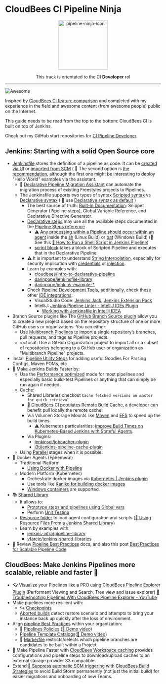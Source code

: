 # CloudBees CI Pipeline Ninja

<p align="center">
  <img alt="pipeline-ninja-icon" src="https://www.jenkins.io/images/logos/ninja/ninja.png" height="160" />
  <p align="center">This track is orientated to the CI <strong>Developer</strong> rol</p>
</p>

---

![Awesome](https://cdn.rawgit.com/sindresorhus/awesome/d7305f38d29fed78fa85652e3a63e154dd8e8829/media/badge.svg)

Inspired by [CloudBees CI feature comparison](https://docs.cloudbees.com/docs/cloudbees-ci/latest/feature-definition) and completed with my experience in the field and awesome content (from awesome people) public on the Internet.

This guide needs to be read from the top to the bottom: CloudBees CI is built on top of Jenkins.

Check out my GitHub start repositories for [CI Pipeline Developer](https://github.com/stars/carlosrodlop/lists/jenkins-cbci-developer).

## Jenkins: Starting with a solid Open Source core

- [Jenkinsfile](https://www.jenkins.io/doc/book/pipeline/jenkinsfile/) stores the definition of a pipeline as code. It can be [created via UI](https://www.jenkins.io/doc/book/pipeline/getting-started/#through-the-classic-ui) or [imported from SCM](https://www.jenkins.io/doc/book/pipeline/getting-started/#defining-a-pipeline-in-scm) ( 🍬 The second option is [the recommendation](https://docs.cloudbees.com/docs/admin-resources/latest/pipelines/pipeline-best-practices#_store_pipeline_definitions_in_a_source_code_management_scm_tool), although the first one might be interesting to deploy "Hello World" examples via the assistant.
  - 🍬 [Declarative Pipeline Migration Assistant](https://plugins.jenkins.io/declarative-pipeline-migration-assistant/) can automate the migration process of existing Freestyles projects to Pipelines.
  - The Jenkinsfile supports two types of syntax [Scripted syntax](https://www.jenkins.io/doc/book/pipeline/syntax/#scripted-pipeline) vs [Declarative syntax](https://www.jenkins.io/doc/book/pipeline/syntax/#declarative-pipeline) ( 🍬 use [Declarative syntax as default](https://docs.cloudbees.com/docs/admin-resources/latest/pipelines/pipeline-best-practices#_when_writing_a_pipeline_definition_use_declarative_syntax) )
    - The best source of truth: [Built-in Documentation](https://www.jenkins.io/doc/book/pipeline/getting-started/#built-in-documentation): Snippet Generator (Pipeline steps), Global Variable Reference, and Declarative Directive Generator.
    - [Declarative steps](https://www.jenkins.io/doc/book/pipeline/syntax/#declarative-steps) may use all the available steps documented in the [Pipeline Steps reference](https://www.jenkins.io/doc/pipeline/steps/)
      - ⚠️ [Any processing within a Pipeline should occur within an agent](https://docs.cloudbees.com/docs/admin-resources/latest/pipelines/pipeline-best-practices#_do_all_the_work_within_an_agent) inside the [sh](https://www.jenkins.io/doc/pipeline/steps/workflow-durable-task-step/#sh-shell-script) (Linux Build) or [bat](https://www.jenkins.io/doc/pipeline/steps/workflow-durable-task-step/#bat-windows-batch-script) (Windows Build) (🍬 See this [🎥 How to Run a Shell Script in Jenkins Pipeline](https://www.youtube.com/watch?v=mbeQWBNaNKQ))
      - [script block](https://www.jenkins.io/doc/book/pipeline/syntax/#script) takes a block of Scripted Pipeline and executes that in the Declarative Pipeline.
    - ⚠️ It is important to understand [String Interpolation](https://www.jenkins.io/doc/book/pipeline/jenkinsfile/#string-interpolation), especially for security implication with [credentials](https://www.jenkins.io/doc/book/pipeline/jenkinsfile/#interpolation-of-sensitive-environment-variables) or [injection](https://www.jenkins.io/doc/book/pipeline/jenkinsfile/#injection-via-interpolation).
    - Learn by examples with:
      - [cloudbees/intro-to-declarative-pipeline](https://github.com/cloudbees/intro-to-declarative-pipeline)
      - [darinpope/jenkinsfile-library](https://github.com/darinpope/jenkinsfile-library)
      - [darinpope/jenkins-example-\*](https://github.com/darinpope?language=&page=2&q=jenkins-example&sort=&tab=repositories)
    - Check [Pipeline Development Tools](https://www.jenkins.io/doc/book/pipeline/development/), additionally, check these other [IDE integrations](https://www.jenkins.io/doc/book/pipeline/development/#ide-integrations):
      - VisualStudio Code: [Jenkins Jack](https://marketplace.visualstudio.com/items?itemName=tabeyti.jenkins-jack), [Jenkins Extension Pack](https://marketplace.visualstudio.com/items?itemName=DontShaveTheYak.jenkins-extension-pack)
      - IntelliJ: [Jenkins Pipeline Linter - IntelliJ IDEs Plugin](https://plugins.jetbrains.com/plugin/15699-jenkins-pipeline-linter)
        - [Working with Jenkinsfile in Intellij IDEA](http://vgaidarji.me/blog/2018/07/30/working-with-jenkinsfile-in-intellij-idea/)
- Branch Source plugins like The [GitHub Branch Source plugin](https://plugins.jenkins.io/github-branch-source/) allow you to create a new project based on the repository structure of one or more GitHub users or organizations. You can either:
  - Use [Multibranch Pipelines](https://www.jenkins.io/doc/book/pipeline/multibranch/) to import a single repository’s branches, pull requests, and tags as Pipeline projects.
  - :octocat: Use a GitHub Organization project to import all or a subset of repositories belonging to a GitHub user or organization as "Multibranch Pipeline" projects.
- Install [Pipeline Utility Steps](https://github.com/jenkinsci/pipeline-utility-steps-plugin/blob/master/docs/STEPS.md) for adding useful Goodies For Parsing Configs, Maven POMs, etc
- 🏃 Make Jenkins Builds Faster by:
  - Use the [Performance optimized](https://www.jenkins.io/doc/book/pipeline/scaling-pipeline/#suggested-best-practices-and-tips-for-durability-settings) mode for most pipelines and especially basic build-test Pipelines or anything that can simply be run again if needed.
  - Cache:
    - Shared Libraries checkout `Cache fetched versions on master for quick retrieval`
    - [🎥 CloudBees CI populates Remote Build Cache](https://www.cloudbees.com/videos/speeding-up-jenkins-and-maven-build-cache), a developer can benefit pull locally the remote cache.
    - Via Volumen Storage Mounts like [Maven](https://sneha-wadhwa.medium.com/speeding-up-ci-pipelines-on-jenkins-63efff817d1d) and [EFS](https://sneha-wadhwa.medium.com/speeding-up-ci-pipelines-on-jenkins-63efff817d1d) to speed up the build times.
      - ⚠️ Kubernetes particularities: [Improve Build Times on Kubernetes-Based Jenkins with Stateful Agents](https://blog.hiya.com/kubernetes-base-jenkins-stateful-agents/).
    - Via Plugins:
      - [jenkinsci/jobcacher-plugin](https://github.com/jenkinsci/jobcacher-plugin)
      - [j3t/jenkins-pipeline-cache-plugin](https://github.com/j3t/jenkins-pipeline-cache-plugin)
  - Using [Parallel](https://www.jenkins.io/doc/book/pipeline/syntax/#parallel) stages when it is possible.
- 🐳 Docker Agents (Ephemeral)
  - Traditional Platform
    - [Using Docker with Pipeline](https://www.jenkins.io/doc/book/pipeline/docker/)
  - Modern Platform (Kubernetes)
    - Orchestrate docker images via [Kubernetes | Jenkins plugin](https://plugins.jenkins.io/kubernetes/)
    - Use tools like [Kaniko for building docker images](https://docs.cloudbees.com/docs/cloudbees-ci/latest/cloud-admin-guide/using-kaniko)
    - [Windows containers](https://docs.cloudbees.com/docs/cloudbees-ci/latest/cloud-admin-guide/agents#_setting_up_a_kubernetes_cluster_with_linux_and_windows_node_pools) are supported.
- 📚 [Shared Library](https://www.jenkins.io/doc/book/pipeline/shared-libraries/)
  - It allows to:
    - [Prototype steps and pipelines using Global vars](https://github.com/aimtheory/jenkins-pipeline-best-practices)
    - Perform [Unit Testing](https://github.com/jenkinsci/JenkinsPipelineUnit)
  - [Resource folder](https://www.jenkins.io/doc/book/pipeline/shared-libraries/#loading-resources) to load agent configuration and scripts ([🎥 Using Resource Files From a Jenkins Shared Library](https://www.youtube.com/watch?v=eV7roTXrEqg))
  - Learn by examples with:
    - [jenkins-infra/pipeline-library](https://github.com/jenkins-infra/pipeline-library)
    - [vfarcic/jenkins-shared-libraries](https://github.com/vfarcic/jenkins-shared-libraries)
- 🍬 Review [Pipeline Best Practices](https://docs.cloudbees.com/docs/admin-resources/latest/pipelines/pipeline-best-practices) docs, and also this post [Best Practices for Scalable Pipeline Code](https://www.jenkins.io/blog/2017/02/01/pipeline-scalability-best-practice/).

## CloudBees: Make Jenkins Pipelines more scalable, reliable and faster 🚀

- 👓 Visualize your Pipelines like a PRO using [CloudBees Pipeline Explorer Plugin](https://docs.cloudbees.com/docs/cloudbees-ci/latest/pipelines/cloudbees-pipeline-explorer-plugin) (Performant Viewing and Search, Tree view and issue explorer) [🎥 Troubleshooting Pipelines With CloudBees Pipeline Explorer - YouTube](https://www.youtube.com/watch?v=OMXm6eYd1EQ)
- Make pipelines more resilient with:
  - ↪️ [Checkpoints](https://docs.cloudbees.com/docs/admin-resources/latest/pipelines/inserting-checkpoints)
  - [Aborted builds](https://docs.cloudbees.com/docs/admin-resources/latest/pipelines/controlling-builds#aborted-builds) detect restore scenario and attempts to bring your instance back up quickly after the loss of environment.
- Align [pipeline Best Practices](https://docs.cloudbees.com/docs/admin-resources/latest/pipelines/pipeline-best-practices) within your organization:
  - 🚓 [Pipelines Policies](https://docs.cloudbees.com/docs/admin-resources/latest/pipelines/pipeline-policies) ([🎥 Demo video](https://www.youtube.com/watch?v=Js4d35kv19I))
  - [Pipeline Template Catalogs](https://docs.cloudbees.com/docs/admin-resources/latest/pipeline-templates-user-guide/setting-up-a-pipeline-template-catalog)([🎥 Demo video](https://www.youtube.com/watch?v=pPwI_kTSCmA))
  - 📌 [Markerfile](https://docs.cloudbees.com/docs/admin-resources/latest/pipelines/pipeline-as-code#custom-pac-scripts) restricts/selects which pipeline branches are candidates to be built within a Project.
- 🏃 Make Pipeline Faster with [CloudBees Workspace caching](https://docs.cloudbees.com/docs/cloudbees-ci/latest/pipelines/cloudbees-cache-step) provides configurations and pipeline steps to download/upload caches to an external storage provider S3 compatible.
- Extend [🎥 Suppress automatic SCM triggering](https://www.youtube.com/watch?v=2XK8ikOCpOw) with [CloudBees Build Strategies]() to avoid Build Storm permanently (not just the initial build) for easier migrations and onboarding of new Teams.
